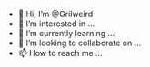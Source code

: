 - 👋 Hi, I’m @Grilweird
- 👀 I’m interested in ...
- 🌱 I’m currently learning ...
- 💞️ I’m looking to collaborate on ...
- 📫 How to reach me ...

<!---
Grilweird/Grilweird is a ✨ special ✨ repository because its `README.md` (this file) appears on your GitHub profile.
You can click the Preview link to take a look at your changes.
--->
